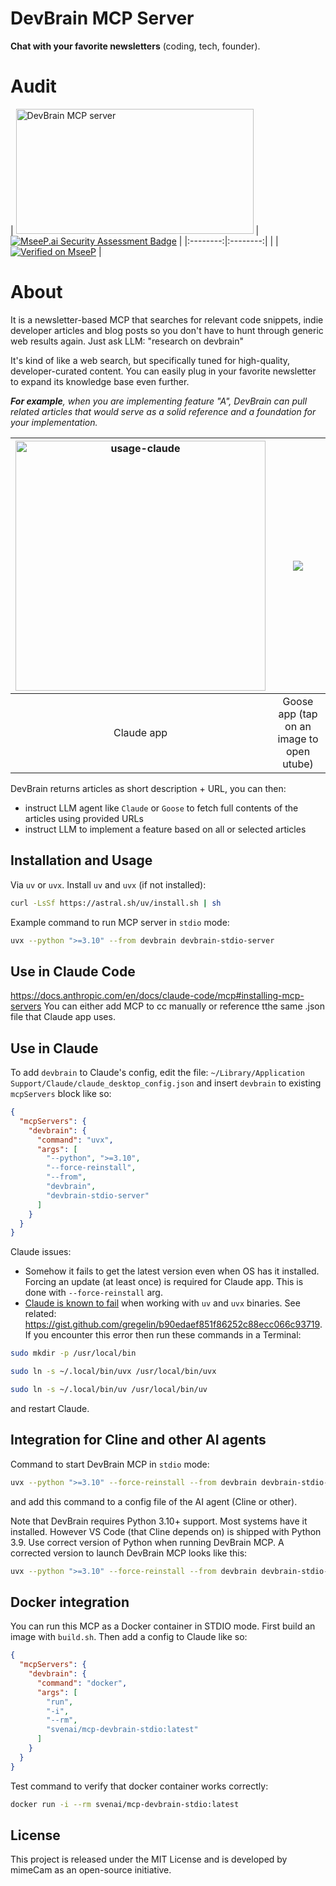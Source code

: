 # DevBrain MCP Server

**Chat with your favorite newsletters** (coding, tech, founder).

# Audit

| <a href="https://glama.ai/mcp/servers/@mimeCam/mcp-devbrain-stdio">
  <img width="380" height="200" src="https://glama.ai/mcp/servers/@mimeCam/mcp-devbrain-stdio/badge" alt="DevBrain MCP server" /></a> | [![MseeP.ai Security Assessment Badge](https://mseep.net/pr/mimecam-mcp-devbrain-stdio-badge.png)](https://mseep.ai/app/mimecam-mcp-devbrain-stdio) |
|:--------:|:--------:|
|  | [![Verified on MseeP](https://mseep.ai/badge.svg)](https://mseep.ai/app/121bc8fb-67e7-4d57-b953-2d30b91cdfb5) |

# About

It is a newsletter-based MCP that searches for relevant code snippets, indie developer articles and blog posts so you don't have to hunt through generic web results again. Just ask LLM: "research <topic> on devbrain"

It's kind of like a web search, but specifically tuned for high-quality, developer-curated content. You can easily plug in your favorite newsletter to expand its knowledge base even further.

_**For example**, when you are implementing feature "A", DevBrain can pull related articles that would serve as a solid reference and a foundation for your implementation._

| <img width="400" alt="usage-claude" src="https://github.com/user-attachments/assets/f87b80ee-7829-43e8-9223-a02a38b4fd12" /> | [![](https://github.com/user-attachments/assets/a0525745-8435-4cce-aadb-418e6af81a21)](https://youtu.be/7UFtKqI9CjQ) |
|:--------:|:--------:|
| Claude app | Goose app (tap on an image to open utube) |

DevBrain returns articles as short description + URL, you can then:
 - instruct LLM agent like `Claude` or `Goose` to fetch full contents of the articles using provided URLs
 - instruct LLM to implement a feature based on all or selected articles

## Installation and Usage

Via `uv` or `uvx`. Install `uv` and `uvx` (if not installed):
```bash
curl -LsSf https://astral.sh/uv/install.sh | sh
```

Example command to run MCP server in `stdio` mode:
```bash
uvx --python ">=3.10" --from devbrain devbrain-stdio-server
```

## Use in Claude Code

https://docs.anthropic.com/en/docs/claude-code/mcp#installing-mcp-servers
You can either add MCP to cc manually or reference tthe same .json file that Claude app uses.

## Use in Claude

To add `devbrain` to Claude's config, edit the file:
`~/Library/Application Support/Claude/claude_desktop_config.json`
and insert `devbrain` to existing `mcpServers` block like so:
```json
{
  "mcpServers": {
    "devbrain": {
      "command": "uvx",
      "args": [
        "--python", ">=3.10",
        "--force-reinstall",
        "--from",
        "devbrain",
        "devbrain-stdio-server"
      ]
    }
  }
}
```

Claude issues:
- Somehow it fails to get the latest version even when OS has it installed. Forcing an update (at least once) is required for Claude app. This is done with `--force-reinstall` arg.
- [Claude is known to fail](https://gist.github.com/gregelin/b90edaef851f86252c88ecc066c93719) when working with `uv` and `uvx` binaries. See related: https://gist.github.com/gregelin/b90edaef851f86252c88ecc066c93719. If you encounter this error then run these commands in a Terminal:
```bash
sudo mkdir -p /usr/local/bin
```
```bash
sudo ln -s ~/.local/bin/uvx /usr/local/bin/uvx
```
```bash
sudo ln -s ~/.local/bin/uv /usr/local/bin/uv
```
and restart Claude.

## Integration for Cline and other AI agents
Command to start DevBrain MCP in `stdio` mode:
```bash
uvx --python ">=3.10" --force-reinstall --from devbrain devbrain-stdio-server
```
and add this command to a config file of the AI agent (Cline or other).

Note that DevBrain requires Python 3.10+ support. Most systems have it installed. However VS Code (that Cline depends on) is shipped with Python 3.9. Use correct version of Python when running DevBrain MCP. A corrected version to launch DevBrain MCP looks like this:
```bash
uvx --python ">=3.10" --force-reinstall --from devbrain devbrain-stdio-server
```

## Docker integration

You can run this MCP as a Docker container in STDIO mode. First build an image with `build.sh`. Then add a config to Claude like so:
```json
{
  "mcpServers": {
    "devbrain": {
      "command": "docker",
      "args": [
        "run",
        "-i",
        "--rm",
        "svenai/mcp-devbrain-stdio:latest"
      ]
    }
  }
}
```
Test command to verify that docker container works correctly:
```bash
docker run -i --rm svenai/mcp-devbrain-stdio:latest
```


## License
This project is released under the MIT License and is developed by mimeCam as an open-source initiative.
